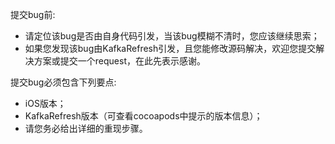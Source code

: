 提交bug前:

- 请定位该bug是否由自身代码引发，当该bug模糊不清时，您应该继续思索；
- 如果您发现该bug由KafkaRefresh引发，且您能修改源码解决，欢迎您提交解决方案或提交一个request，在此先表示感谢。

提交bug必须包含下列要点:

- iOS版本；
- KafkaRefresh版本（可查看cocoapods中提示的版本信息）；
- 请您务必给出详细的重现步骤。